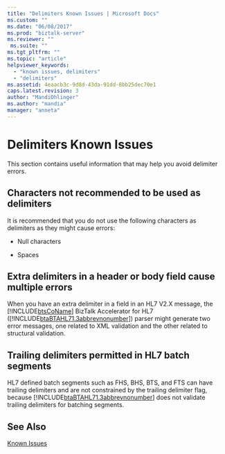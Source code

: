 ```yaml
---
title: "Delimiters Known Issues | Microsoft Docs"
ms.custom: ""
ms.date: "06/08/2017"
ms.prod: "biztalk-server"
ms.reviewer: ""
 ms.suite: ""
ms.tgt_pltfrm: ""
ms.topic: "article"
helpviewer_keywords: 
  - "known issues, delimiters"
  - "delimiters"
ms.assetid: 4eaacb3c-9d8d-43da-91dd-8bb25dec70e1
caps.latest.revision: 3
author: "MandiOhlinger"
ms.author: "mandia"
manager: "anneta"
---
```

# Delimiters Known Issues
This section contains useful information that may help you avoid delimiter errors.  
  
## Characters not recommended to be used as delimiters  
 It is recommended that you do not use the following characters as delimiters as they might cause errors:  
  
-   Null characters  
  
-   Spaces  
  
## Extra delimiters in a header or body field cause multiple errors  
 When you have an extra delimiter in a field in an HL7 V2.X message, the [!INCLUDE[btsCoName](../../includes/btsconame-md.md)] BizTalk Accelerator for HL7 ([!INCLUDE[btaBTAHL71.3abbrevnonumber](../../includes/btabtahl71-3abbrevnonumber-md.md)]) parser might generate two error messages, one related to XML validation and the other related to structural validation.  
  
## Trailing delimiters permitted in HL7 batch segments  
 HL7 defined batch segments such as FHS, BHS, BTS, and FTS can have trailing delimiters and are not constrained by the trailing delimiter flag, because [!INCLUDE[btaBTAHL71.3abbrevnonumber](../../includes/btabtahl71-3abbrevnonumber-md.md)] does not validate trailing delimiters for batching segments.  
  
## See Also  
 [Known Issues](../../adapters-and-accelerators/accelerator-hl7/known-issues1.md)
